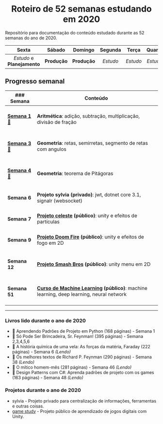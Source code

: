 <h1 align="center">Roteiro de 52 semanas estudando em 2020</h1>

Repositório para documentação do conteúdo estudado durante as 52 semanas do ano de 2020.

| Sexta | Sábado | Domingo | Segunda | Terça | Quarta | Quinta |
|:-:|:-:|:-:|:-:|:-:|:-:|:-:|
|_Estudo_ e **Planejamento**|**Produção**|**Produção**|_Estudo_|_Estudo_|_Estudo_|_Estudo_|

## Progresso semanal
| ### Semana |Conteúdo|
|-----|-|
|<h4>[Semana 1 :memo:](./week-1/week-1.pdf)</h4> | <strong>Aritmética</strong>: adição, subtração, multiplicação, divisão de fração|
|<h4>[Semana 3 :memo:](./week-3/week-3.pdf)</h4> | <strong>Geometria</strong>: retas, semirretas, segmento de retas com angulos|
|<h4>[Semana 4 :memo:](./week-4/week-4.pdf)</h4> | <strong>Geometria</strong>: teorema de Pitágoras|
|<h4>Semana 6</h4> | <strong>Projeto sylvia (privado)</strong>: jwt, dotnet core 3.1, signalr (websocket)|
|<h4>Semana 7</h4> | <strong>[Projeto celeste](https://sylviot.github.io/game-study/CelesteMovement/Build/index.html) (público)</strong>: unity e efeitos de partículas|
|<h4>Semana 9</h4> | <strong>[Projeto Doom Fire](https://sylviot.github.io/game-study/DoomFire2D/Build/index.html) (público)</strong>: unity e efeitos de fogo em 2D|
|<h4>Semana 12</h4> | <strong>[Projeto Smash Bros](https://sylviot.github.io/game-study/SmashBrosMenu/Build/index.html) (público)</strong>: unity menu em 2D|
|<h4>Semana 51</h4> | <strong>[Curso de Machine Learning](https://github.com/sylviot/machine-learning-courses) (público)</strong>: machine learning, deep learning, neural network|
----
### Livros lido durante o ano de 2020
- :book: Aprendendo Padrões de Projeto em Python (168 páginas) - Semana 1
- :book: Só Pode Ser Brincadeira, Sr. Feynman! (395 páginas) - Semana 2,3,4,5,6
- :book: A história química de uma vela: As forças da matéria, Faraday (222 páginas) - Semana 6 _(Lendo)_
- :book: Os melhores textos de Richard P. Feynman (290 páginas) - Semana 38 _(Lendo)_
- :book: O mítico homem-mês (281 páginas) - Semana 46 _(Lendo)_
- :book: Design Patterns com C#: Aprenda padrões de projeto com os games (163 páginas) - Semana 48 _(Lendo)_

### Projetos durante o ano de 2020
- sylvia - Projeto privado para centralização de informações, ferramentas e outras coisas.
- [game study](https://sylviot.github.io/game-study) - Projeto público de aprendizado de jogos digitais com Unity.
